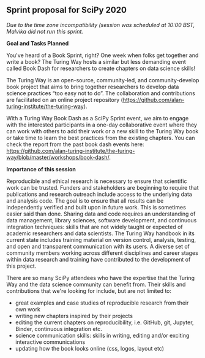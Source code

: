## Sprint proposal for SciPy 2020

*Due to the time zone incompatibility (session was scheduled at 10:00 BST, Malvika did not run this sprint.*

**Goal and Tasks Planned**

You've heard of a Book Sprint, right? One week when folks get together and write a book? The Turing Way hosts a similar but less demanding event called Book Dash for researchers to create chapters on data science skills!

The Turing Way is an open-source, community-led, and community-develop book project that aims to bring together researchers to develop data science practices “too easy not to do”. The collaboration and contributions are facilitated on an online project repository (https://github.com/alan-turing-institute/the-turing-way).

With a Turing Way Book Dash as a SciPy Sprint event, we aim to engage with the interested participants in a one-day collaborative event where they can work with others to add their work or a new skill to the Turing Way book or take time to learn the best practices from the existing chapters. You can check the report from the past book dash events here: https://github.com/alan-turing-institute/the-turing-way/blob/master/workshops/book-dash/.

**Importance of this session**

Reproducible and ethical research is necessary to ensure that scientific work can be trusted. Funders and stakeholders are beginning to require that publications and research outreach include access to the underlying data and analysis code. The goal is to ensure that all results can be independently verified and built upon in future work. This is sometimes easier said than done. Sharing data and code requires an understanding of data management, library sciences, software development, and continuous integration techniques: skills that are not widely taught or expected of academic researchers and data scientists. The Turing Way handbook in its current state includes training material on version control, analysis, testing, and open and transparent communication with its users. A diverse set of community members working across different disciplines and career stages within data research and training have contributed to the development of this project.  

There are so many SciPy attendees who have the expertise that the Turing Way and the data science community can benefit from. Their skills and contributions that we're looking for include, but are not limited to:

- great examples and case studies of reproducible research from their own work
- writing new chapters inspired by their projects
- editing the current chapters on reproducibility, i.e. GitHub, git, Jupyter, Binder, continuous integration etc.
- science communication skills: skills in writing, editing and/or exciting interactive communications
- updating how the book looks online (css, logos, layout etc)
